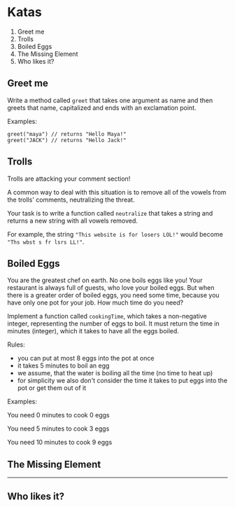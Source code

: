 # Katas

1. Greet me
2. Trolls
3. Boiled Eggs
4. The Missing Element
5. Who likes it?

## Greet me

Write a method called `greet` that takes one argument as name and then greets that name, capitalized and ends with an exclamation point.

Examples:

```
greet("maya") // returns "Hello Maya!"
greet("JACK") // returns "Hello Jack!"
```

## Trolls

Trolls are attacking your comment section!

A common way to deal with this situation is to remove all of the vowels from the trolls' comments, neutralizing the threat.

Your task is to write a function called `neutralize` that takes a string and returns a new string with all vowels removed.

For example, the string `"This website is for losers LOL!"` would become `"Ths wbst s fr lsrs LL!"`.


## Boiled Eggs

You are the greatest chef on earth. No one boils eggs like you! Your restaurant is always full of guests, who love your boiled eggs. But when there is a greater order of boiled eggs, you need some time, because you have only one pot for your job. How much time do you need?

Implement a function called `cookingTime`, which takes a non-negative integer, representing the number of eggs to boil. It must return the time in minutes (integer), which it takes to have all the eggs boiled.

Rules:

* you can put at most 8 eggs into the pot at once
* it takes 5 minutes to boil an egg
* we assume, that the water is boiling all the time (no time to heat up)
* for simplicity we also don't consider the time it takes to put eggs into the pot or get them out of it

Examples:

You need 0 minutes to cook 0 eggs

You need 5 minutes to cook 3 eggs

You need 10 minutes to cook 9 eggs


## The Missing Element

<hr>

## Who likes it?

